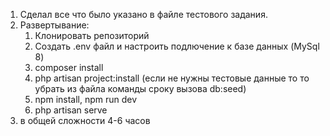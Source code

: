 1) Сделал все что было указано в файле тестового задания.
2) Развертывание:
   1) Клонировать репозиторий
   2) Создать .env файл и настроить подлючение к базе данных (MySql 8)
   3) composer install
   4) php artisan project:install (если не нужны тестовые данные то то убрать из файла команды сроку вызова db:seed)
   5) npm install, npm run dev
   6) php artisan serve
3) в общей сложности 4-6 часов 
